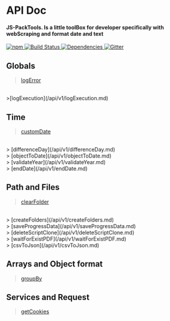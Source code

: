 # API Doc
#### JS-PackTools. Is a little toolBox for developer specifically with webScraping and format date and text
<p>
    <a href="https://www.npmjs.com/package/js-packtools">
        <img alt="npm" src="https://img.shields.io/npm/v/js-packtools.svg">
    </a>
    <a href="https://travis-ci.org/jasp402/js-packtools">
        <img alt="Build Status" src="https://travis-ci.org/jasp402/js-packtools.svg?branch=master">
    </a>
    <a href="https://david-dm.org/jasp402/js-packtools">
        <img alt="Dependencies" src="https://david-dm.org/jasp402/js-packtools/status.svg">
    </a>    
    <a href="https://gitter.im/js-packtools/community?utm_source=badge&utm_medium=badge&utm_campaign=pr-badge">
        <img alt="Gitter" src="https://badges.gitter.im/js-packtools/community.svg">
    </a>
</p>

## Globals

>[logError](/api/v1/logError.md)
<br>
>[logExecution](/api/v1/logExecution.md)


## Time

> [customDate](/api/v1/customDate.md)
<br>
> [differenceDay](/api/v1/differenceDay.md)
<br>
> [objectToDate](/api/v1/objectToDate.md)
<br>
> [validateYear](/api/v1/validateYear.md)
<br>
> [endDate](/api/v1/endDate.md)


## Path and Files

> [clearFolder](/api/v1/clearFolder.md)
<br>
> [createFolders](/api/v1/createFolders.md)
<br>
> [saveProgressData](/api/v1/saveProgressData.md)
<br>
> [deleteScriptClone](/api/v1/deleteScriptClone.md)
<br>
> [waitForExistPDF](/api/v1/waitForExistPDF.md)
<br>
> [csvToJson](/api/v1/csvToJson.md)


## Arrays and Object format
> [groupBy](/api/v1/groupBy.md)

## Services and Request
> [getCookies](/api/v1/getCookies.md)